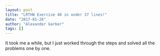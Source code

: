 ```yaml
---
layout: post
title: "LRTHW Exercise 48 in under 37 lines!"
date: "2017-01-26"
author: "Alexander Garber"
tags: []
---
```


It took me a while, but I just worked through the steps and solved all the problems one by one.